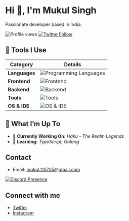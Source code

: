 # Hi 👋, I'm Mukul Singh

Passionate developer based in India.

![Profile views](https://komarev.com/ghpvc/?username=mukul1107&label=Profile%20views&color=0e75b6&style=flat) 
[![Twitter Follow](https://img.shields.io/twitter/follow/mukulownsyou?style=social)](https://twitter.com/mukulownsyou)

## 🔧 Tools I Use

| **Category**     | **Details**                                                   |
|------------------|---------------------------------------------------------------|
| **Languages**    | ![Programming Languages](https://go-skill-icons.vercel.app/api/icons?i=c,cpp,java,py,js) |
| **Frontend**     | ![Frontend](https://go-skill-icons.vercel.app/api/icons?i=html,css,scss,mui,js,react,tailwind) |
| **Backend**      | ![Backend](https://go-skill-icons.vercel.app/api/icons?i=nodejs,express,mongo,mysql,mariadb,render) |
| **Tools**        | ![Tools](https://go-skill-icons.vercel.app/api/icons?i=postman,git,github,webpack,vite,npm,jest,api) |
| **OS & IDE**     | ![OS & IDE](https://go-skill-icons.vercel.app/api/icons?i=windows,vscode,webstorm) |

## 🌱 What I’m Up To

- 🔭 **Currently Working On:** *Haku - The Realm Legends*  
- 🌱 **Learning:** *TypeScript, Golang*

## Contact

- Email: [mukul.110705@gmail.com](mailto:mukul.110705@gmail.com)


[![Discord Presence](https://lanyard.cnrad.dev/api/587517896133967884)](https://discord.com/users/587517896133967884)

## Connect with me

- [Twitter](https://twitter.com/mukulownsyou)  
- [Instagram](https://instagram.com/mukulownsyou)  

